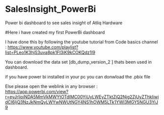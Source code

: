 # SalesInsight_PowerBi
Power bi dashboard to see sales insight of Atliq Hardware

#Here i have created my first PowerBi dashboard 

I have done this by following the youtube tutorial from Code basics channel : https://www.youtube.com/playlist?list=PLeo1K3hjS3uva8pk1FI3iK9kCOKQdz1I9

You can download the data set [db_dump_version_2 ] thats been used in dashboard.

if you have power bi installed in your pc you can donwload the .pbix file

Else please open the weblink in any browser : https://app.powerbi.com/view?r=eyJrIjoiNDA5MmVkMWYtOTdlMC00YjUyLWEyZTktZjQ2Njg2ZjUyZThkIiwidCI6IjQ3NzJkNmQyLWYwNWUtNGY4NS1hOWM5LTk1YWI3MGY5NGU3YiJ9




